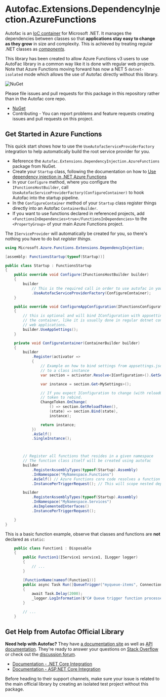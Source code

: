 # Autofac.Extensions.DependencyInjection.AzureFunctions

Autofac is an [IoC container](http://martinfowler.com/articles/injection.html) for Microsoft .NET. It manages the dependencies between classes so that **applications stay easy to change as they grow** in size and complexity. This is achieved by treating regular .NET classes as *[components](https://autofac.readthedocs.io/en/latest/glossary.html)*.

This library has been created to allow Azure Functions v3 users to use AutoFac library in a common way like it is done with regular web projects. 
Note that Azure Functions moving forward has now a NET 5 `dotnet-isolated` mode which allows the use of Autofac directly without this library.   

![NuGet](https://github.com/junalmeida/autofac-azurefunctions/workflows/NuGet/badge.svg?branch=master)

Please file issues and pull requests for this package in this repository rather than in the Autofac core repo.

- [NuGet](https://www.nuget.org/packages/Autofac.Extensions.DependencyInjection.AzureFunctions)
- Contributing - You can report problems and feature requests creating issues and pull requests on this project.

## Get Started in Azure Functions

This quick start shows how to use the `UseAutofacServiceProviderFactory` integration to help automatically build the root service provider for you. 

- Reference the `Autofac.Extensions.DependencyInjection.AzureFunctions` package from NuGet.
- Create your `Startup` class, following the documentation on how to [Use dependency injection in .NET Azure Functions](https://docs.microsoft.com/en-us/azure/azure-functions/functions-dotnet-dependency-injection)
- In your `Configure` method, where you configure the `IFunctionsHostBuilder`, call `UseAutofacServiceProviderFactory(ConfigureContainer)` to hook Autofac into the startup pipeline.
- In the `ConfigureContainer` method of your `Startup` class register things directly into an Autofac `ContainerBuilder`.
- If you want to use functions declared in referenced projects, add `    <FunctionsInDependencies>true</FunctionsInDependencies>` to the `<PropertyGroup>` of your main Azure Functions project.

The `IServiceProvider` will automatically be created for you, so there's nothing you have to do but *register things*.


```C#
using Microsoft.Azure.Functions.Extensions.DependencyInjection;

[assembly: FunctionsStartup(typeof(Startup))]

public class Startup : FunctionsStartup
{
    public override void Configure(IFunctionsHostBuilder builder)
    {
        builder
            // This is the required call in order to use autofac in your azure functions app
            .UseAutofacServiceProviderFactory(ConfigureContainer);
    }

    public override void ConfigureAppConfiguration(IFunctionsConfigurationBuilder builder)
    {
        // this is optional and will bind IConfiguration with appsettings.json in
        // the container, like it is usually done in regular dotnet console and
        // web applications.
        builder.UseAppSettings();
    }

    private void ConfigureContainer(ContainerBuilder builder)
    {
        builder
            .Register(activator =>
            {
                // Example on how to bind settings from appsettings.json
                // to a class instance
                var section = activator.Resolve<IConfiguration>().GetSection(nameof(MySettings));

                var instance = section.Get<MySettings>();

                // If you expect IConfiguration to change (with reloadOnChange=true), use
                // token to rebind.
                ChangeToken.OnChange(
                    () => section.GetReloadToken(),
                    (state) => section.Bind(state),
                    instance);

                return instance;
            })
            .AsSelf()
            .SingleInstance();



        // Register all functions that resides in a given namespace
        // The function class itself will be created using autofac
        builder
            .RegisterAssemblyTypes(typeof(Startup).Assembly)
            .InNamespace("MyNamespace.Functions")
            .AsSelf() // Azure Functions core code resolves a function class by itself.
            .InstancePerTriggerRequest(); // This will scope nested dependencies to each function execution

        builder
            .RegisterAssemblyTypes(typeof(Startup).Assembly)
            .InNamespace("MyNamespace.Services")
            .AsImplementedInterfaces()
            .InstancePerTriggerRequest();

    }
}

```
  

This is a basic function example, observe that classes and functions are **not** declared as `static`: 


```C#
    public class Function1 : Disposable
    {
        public Function1(IService1 service1, ILogger logger)
        {
            // ...
        }

        [FunctionName(nameof(Function1))]
        public async Task Run([QueueTrigger("myqueue-items", Connection = "AzureWebJobsStorage")]string myQueueItem)
        {
            await Task.Delay(2000);
            _logger.LogInformation($"C# Queue trigger function processed: {myQueueItem}");
        }

        // ...
    }
```


## Get Help from Autofac Official Library

**Need help with Autofac?** They have [a documentation site](https://autofac.readthedocs.io/) as well as [API documentation](https://autofac.org/apidoc/). They're ready to answer your questions on [Stack Overflow](https://stackoverflow.com/questions/tagged/autofac) or check out the [discussion forum](https://groups.google.com/forum/#forum/autofac).   
- [Documentation - .NET Core Integration](https://autofac.readthedocs.io/en/latest/integration/netcore.html)   
- [Documentation - ASP.NET Core Integration](https://autofac.readthedocs.io/en/latest/integration/aspnetcore.html)  

Before heading to their support channels, make sure your issue is related to the main official library by creating an isolated test project without this package.

